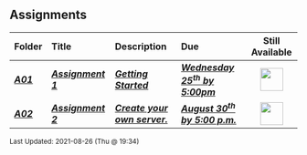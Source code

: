 ## Assignments

| Folder | Title | Description | Due | Still Available |
|:------|:------|:------|:------|:-----:|
| ***<a href="https://github.com/rugbyprof/5303-Adv-Database/tree/master/Assignments/A01">A01</a>*** | ***<a href="https://github.com/rugbyprof/5303-Adv-Database/tree/master/Assignments/A01"> Assignment 1 </a>*** | ***<a href="https://github.com/rugbyprof/5303-Adv-Database/tree/master/Assignments/A01"> Getting Started</a>*** | ***<a href="https://github.com/rugbyprof/5303-Adv-Database/tree/master/Assignments/A01"> Wednesday  25<sup>th</sup> by 5:00pm</a>*** | <img src="https://cs.msutexas.edu/~griffin/zcloud/zcloud-files/traffic_light_blank_side.png" width="40"> |
| ***<a href="https://github.com/rugbyprof/5303-Adv-Database/tree/master/Assignments/A02">A02</a>*** | ***<a href="https://github.com/rugbyprof/5303-Adv-Database/tree/master/Assignments/A02"> Assignment 2 </a>*** | ***<a href="https://github.com/rugbyprof/5303-Adv-Database/tree/master/Assignments/A02"> Create your own server.</a>*** | ***<a href="https://github.com/rugbyprof/5303-Adv-Database/tree/master/Assignments/A02"> August 30<sup>th</sup> by 5:00 p.m.</a>*** | <img src="https://cs.msutexas.edu/~griffin/zcloud/zcloud-files/traffic_light_blank_side.png" width="40"> |

<sup>Last Updated: 2021-08-26 (Thu @ 19:34)</sup>